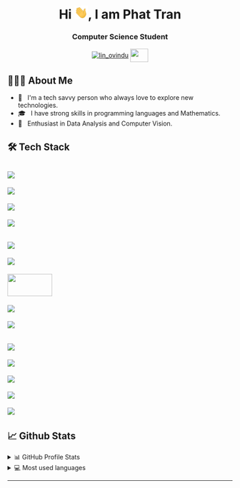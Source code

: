 <!-- <p align="center">
  <img src="https://s27389.pcdn.co/wp-content/uploads/2019/08/AdobeStock_244675452.jpeg" height="200"/>
</p> -->
<br>
<!-- 
 <p align="center">
<img src="https://img.shields.io/badge/Age-22-blue" />
  <img src="https://img.shields.io/badge/Focus-Machine%20Learning-brightgreen" />
  <img src="https://img.shields.io/badge/Lives-Ho%20Chi%20Minh-success" />
  <img src="https://img.shields.io/badge/Languages-English%20&%20Vietnamese-brightgreen" />
</p> -->
<!-- <hr> -->
<h1 align="center">Hi <img src="https://raw.githubusercontent.com/ABSphreak/ABSphreak/master/gifs/Hi.gif" width="30px">, I am Phat Tran </h1>
<h3 align="center">Computer Science Student</h3>
<p align="center">
<a href="https://www.linkedin.com/in/phat-tran-824334189/" target="blank"><img align="center" src="https://cdn-icons-png.flaticon.com/512/174/174857.png" alt="lin_ovindu" height="30" width="40" /></a>  
<a href = "mailto: phattrann23@gmail.com"><img align="center" src="https://seeklogo.com/images/G/gmail-new-2020-logo-32DBE11BB4-seeklogo.com.png" height="30" width="40" /></a>
</p>
</p>







## 👨🏻‍💻 About Me   
- 🤔 &nbsp; I'm a tech savvy person who always love to explore new technologies.
- 🎓 &nbsp; I have strong skills in programming languages and Mathematics.
- 🌱 &nbsp; Enthusiast in Data Analysis and Computer Vision.


<!-- <img src="https://media.giphy.com/media/iY8CRBdQXODJSCERIr/giphy.gif" width="30px">&nbsp; -->

## 🛠 Tech Stack

  
 
  <code> <img height="50" src="https://www.vectorlogo.zone/logos/python/python-ar21.svg"> </code>
  <code> <img height="50" src="https://cdn.worldvectorlogo.com/logos/c.svg"> </code>
  <code> <img height="50" src="https://www.vectorlogo.zone/logos/mysql/mysql-ar21.svg"> </code>
  <code> <img height="50" src="https://seeklogo.com/images/M/microsoft-sql-server-logo-96AF49E2B3-seeklogo.com.png"> </code>

  <code> <img height="50" src="https://seeklogo.com/images/S/scikit-learn-logo-8766D07E2E-seeklogo.com.png"> </code>
  <code> <img height="50" src="https://www.vectorlogo.zone/logos/tensorflow/tensorflow-ar21.svg"> </code>
  <code> <img height="50" src="https://matplotlib.org/2.2.5/_images/sphx_glr_logos2_001.png" width='100'> </code>
  <code> <img height="50" src="https://upload.wikimedia.org/wikipedia/commons/thumb/e/ed/Pandas_logo.svg/768px-Pandas_logo.svg.png"> </code>
  <code> <img height="50" src="https://www.vectorlogo.zone/logos/numpy/numpy-ar21.svg"> </code>
  
  <code> <img height="50" src="https://www.vectorlogo.zone/logos/git-scm/git-scm-ar21.svg"> </code>
  <code> <img height="50" src="https://www.vectorlogo.zone/logos/jupyter/jupyter-ar21.svg"> </code>
  <code> <img height="50" src="https://www.vectorlogo.zone/logos/visualstudio_code/visualstudio_code-icon.svg"> </code> 
  <code> <img height="50" src="https://seeklogo.com/images/P/pycharm-logo-51B1427388-seeklogo.com.png"> </code>
  <code> <img height="50" src="https://upload.wikimedia.org/wikipedia/commons/7/7e/Spyder_logo.svg"> </code>

<!--   <p align="center"> -->

## 📈 Github Stats
    
<details>
  <summary>📊 GitHub Profile Stats</summary>
  <br/>
  
![Anurag's GitHub stats](https://github-readme-stats.vercel.app/api?username=phattrann&show_icons=true&theme=calm)

</details>

<details> 
  <summary>💻 Most used languages</summary>
  <br/>
  
  
  [![Top Langs](https://github-readme-stats.vercel.app/api/top-langs/?username=phattrann&langs_count=5&show_icons=true&theme=calm)](https://github.com/anuraghazra/github-readme-stats)

  <br/>
  <b>Note:</b> This chart is only a metric of which languages my public code on GitHub consists of and does not reflect my experience or skill level.
</details>

<hr>
